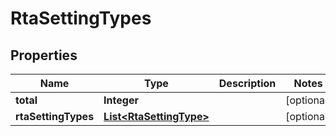 

# RtaSettingTypes


## Properties

Name | Type | Description | Notes
------------ | ------------- | ------------- | -------------
**total** | **Integer** |  |  [optional]
**rtaSettingTypes** | [**List&lt;RtaSettingType&gt;**](RtaSettingType.md) |  |  [optional]




